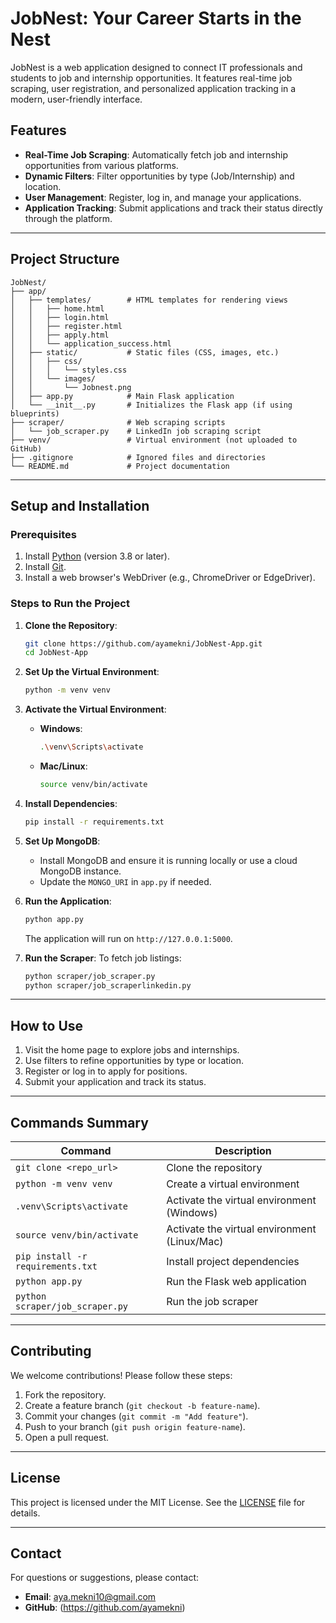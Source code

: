 # JobNest: Your Career Starts in the Nest

JobNest is a web application designed to connect IT professionals and students to job and internship opportunities. It features real-time job scraping, user registration, and personalized application tracking in a modern, user-friendly interface.

## Features
- **Real-Time Job Scraping**: Automatically fetch job and internship opportunities from various platforms.
- **Dynamic Filters**: Filter opportunities by type (Job/Internship) and location.
- **User Management**: Register, log in, and manage your applications.
- **Application Tracking**: Submit applications and track their status directly through the platform.

---

## Project Structure

```plaintext
JobNest/
├── app/
│   ├── templates/        # HTML templates for rendering views
│   │   ├── home.html
│   │   ├── login.html
│   │   ├── register.html
│   │   ├── apply.html
│   │   └── application_success.html
│   ├── static/           # Static files (CSS, images, etc.)
│   │   ├── css/
│   │   │   └── styles.css
│   │   └── images/
│   │       └── Jobnest.png
│   ├── app.py            # Main Flask application
│   └── __init__.py       # Initializes the Flask app (if using blueprints)
├── scraper/              # Web scraping scripts
│   └── job_scraper.py    # LinkedIn job scraping script
├── venv/                 # Virtual environment (not uploaded to GitHub)
├── .gitignore            # Ignored files and directories
└── README.md             # Project documentation
```

---

## Setup and Installation

### Prerequisites
1. Install [Python](https://www.python.org/) (version 3.8 or later).
2. Install [Git](https://git-scm.com/).
3. Install a web browser's WebDriver (e.g., ChromeDriver or EdgeDriver).

### Steps to Run the Project
1. **Clone the Repository**:
   ```bash
   git clone https://github.com/ayamekni/JobNest-App.git
   cd JobNest-App
   ```

2. **Set Up the Virtual Environment**:
   ```bash
   python -m venv venv
   ```

3. **Activate the Virtual Environment**:
   - **Windows**:
     ```bash
     .\venv\Scripts\activate
     ```
   - **Mac/Linux**:
     ```bash
     source venv/bin/activate
     ```

4. **Install Dependencies**:
   ```bash
   pip install -r requirements.txt
   ```

5. **Set Up MongoDB**:
   - Install MongoDB and ensure it is running locally or use a cloud MongoDB instance.
   - Update the `MONGO_URI` in `app.py` if needed.

6. **Run the Application**:
   ```bash
   python app.py
   ```
   The application will run on `http://127.0.0.1:5000`.

7. **Run the Scraper**:
   To fetch job listings:
   ```bash
   python scraper/job_scraper.py
   python scraper/job_scraperlinkedin.py
   ```

---

## How to Use
1. Visit the home page to explore jobs and internships.
2. Use filters to refine opportunities by type or location.
3. Register or log in to apply for positions.
4. Submit your application and track its status.

---

## Commands Summary
| Command                          | Description                                |
|----------------------------------|--------------------------------------------|
| `git clone <repo_url>`           | Clone the repository                       |
| `python -m venv venv`            | Create a virtual environment               |
| `.venv\Scripts\activate`         | Activate the virtual environment (Windows) |
| `source venv/bin/activate`       | Activate the virtual environment (Linux/Mac)|
| `pip install -r requirements.txt`| Install project dependencies              |
| `python app.py`                  | Run the Flask web application             |
| `python scraper/job_scraper.py`  | Run the job scraper                       |

---

## Contributing
We welcome contributions! Please follow these steps:
1. Fork the repository.
2. Create a feature branch (`git checkout -b feature-name`).
3. Commit your changes (`git commit -m "Add feature"`).
4. Push to your branch (`git push origin feature-name`).
5. Open a pull request.

---

## License
This project is licensed under the MIT License. See the [LICENSE](LICENSE) file for details.

---

## Contact
For questions or suggestions, please contact:
- **Email**: aya.mekni10@gmail.com
- **GitHub**: (https://github.com/ayamekni)
```

